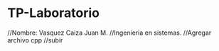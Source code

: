 # TP-Laboratorio
//Nombre: Vasquez Caiza Juan M.
//Ingenieria en sistemas.
//Agregar archivo cpp
//subir 
